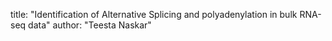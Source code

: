 title: "Identification of Alternative Splicing and polyadenylation in bulk RNA-seq data"
author: "Teesta Naskar"


